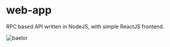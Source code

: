 web-app
===

RPC based API written in NodeJS, with simple ReactJS frontend.

![baelor](http://www.mtvasia.com/gsp/mtvasia-news/201411/Taylor-Swift-Smile.gif)
